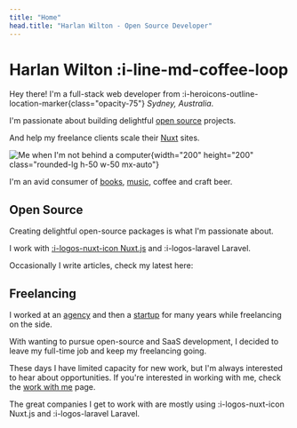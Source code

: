 ```yaml
---
title: "Home"
head.title: "Harlan Wilton - Open Source Developer"
---
```


# Harlan Wilton :i-line-md-coffee-loop

Hey there! I'm a full-stack web developer from :i-heroicons-outline-location-marker{class="opacity-75"} _Sydney, Australia_. 

I'm passionate about building delightful [open source](https://github.com/harlan-zw) projects. 

And help my freelance clients scale their [Nuxt](/sydney-nuxt-freelance-developer) sites. 

![Me when I'm not behind a computer](/harlan-wilton.jpeg){width="200" height="200" class="rounded-lg h-50 w-50 mx-auto"}

I'm an avid consumer of [books](https://www.goodreads.com/user/show/122898515-harlan-wilton), [music](https://open.spotify.com/user/22ryw6esbmedc7fxo75rfw7ia?si=8505d295412e45c2), coffee and craft beer.


## Open Source

Creating delightful open-source packages is what I'm passionate about.

I work with <a href="https://nuxtjs.org" target="_blank" class="flex items-center"> :i-logos-nuxt-icon Nuxt.js</a> and :i-logos-laravel Laravel.

Occasionally I write articles, check my latest here:

## Freelancing

I worked at an [agency](https://4mation.com.au) and then a [startup](https://kintell.com) for many years while freelancing on the side. 

With wanting to pursue open-source and SaaS development, I decided to leave my full-time job and keep my freelancing going.

These days I have limited capacity for new work, but I'm always interested to hear about opportunities.
If you're interested in working with me, check the [work with me](/sydney-nuxt-freelance-developer) page.

The great companies I get to work with are mostly using  :i-logos-nuxt-icon Nuxt.js</a> and :i-logos-laravel Laravel. 

